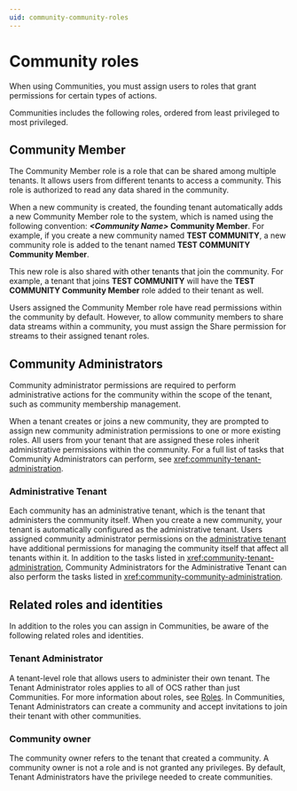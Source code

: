 ```yaml
---
uid: community-community-roles
---
```


# Community roles

When using Communities, you must assign users to roles that grant permissions for certain types of actions.

Communities includes the following roles, ordered from least privileged to most privileged.

## Community Member

The Community Member role is a role that can be shared among multiple tenants. It allows users from different tenants to access a community. This role is authorized to read any data shared in the community.

When a new community is created, the founding tenant automatically adds a new Community Member role to the system, which is named using the following convention: **_\<Community Name\>_ Community Member**. For example, if you create a new community named **TEST COMMUNITY**, a new community role is added to the tenant named **TEST COMMUNITY Community Member**.

This new role is also shared with other tenants that join the community. For example, a tenant that joins **TEST COMMUNITY** will have the **TEST COMMUNITY Community Member** role added to their tenant as well. 

Users assigned the Community Member role have read permissions within the community by default. However, to allow community members to share data streams within a community, you must assign the Share permission for streams to their assigned tenant roles.

## Community Administrators

Community administrator permissions are required to perform administrative actions for the community within the scope of the tenant, such as community membership management.

When a tenant creates or joins a new community, they are prompted to assign new community administration permissions to one or more existing roles. All users from your tenant that are assigned these roles inherit administrative permissions within the community. For a full list of tasks that Community Administrators can perform, see <xref:community-tenant-administration>.

### Administrative Tenant

Each community has an administrative tenant, which is the tenant that administers the community itself. When you create a new community, your tenant is automatically configured as the administrative tenant. Users assigned community administrator permissions on the [administrative tenant](#administrative-tenant) have additional permissions for managing the community itself that affect all tenants within it. In addition to the tasks listed in <xref:community-tenant-administration>, Community Administrators for the Administrative Tenant can also perform the tasks listed in  <xref:community-community-administration>.

## Related roles and identities

In addition to the roles you can assign in Communities, be aware of the following related roles and identities.

### Tenant Administrator

A tenant-level role that allows users to administer their own tenant. The Tenant Administrator roles applies to all of OCS rather than just Communities. For more information about roles, see [Roles](xref:ccRoles). In Communities, Tenant Administrators can create a community and accept invitations to join their tenant with other communities.

### Community owner

The community owner refers to the tenant that created a community. A community owner is not a role and is not granted any privileges. By default, Tenant Administrators have the privilege needed to create communities.
